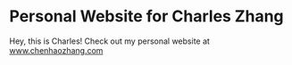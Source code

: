 # Personal Website for Charles Zhang
Hey, this is Charles! Check out my personal website at www.chenhaozhang.com




